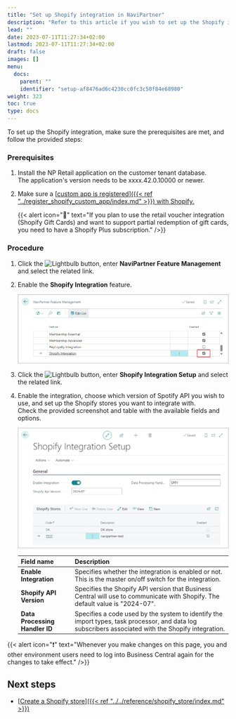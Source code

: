 ```yaml
---
title: "Set up Shopify integration in NaviPartner"
description: "Refer to this article if you wish to set up the Shopify integration in NP Retail."
lead: ""
date: 2023-07-11T11:27:34+02:00
lastmod: 2023-07-11T11:27:34+02:00
draft: false
images: []
menu:
  docs:
    parent: ""
    identifier: "setup-af8476ad6c4230cc0fc3c50f84e68980"
weight: 323
toc: true
type: docs
---
```


To set up the Shopify integration, make sure the prerequisites are met, and follow the provided steps:

### Prerequisites

1. Install the NP Retail application on the customer tenant database.                   
   The application's version needs to be xxxx.42.0.10000 or newer.   
2. Make sure a [<ins>custom app is registered<ins>]({{< ref "../register_shopify_custom_app/index.md" >}}) with Shopify.       
   
   {{< alert icon="📝" text="If you plan to use the retail voucher integration (Shopify Gift Cards) and want to support partial redemption of gift cards, you need to have a Shopify Plus subscription." />}}

### Procedure

1. Click the ![Lightbulb](Lightbulb_icon.PNG) button, enter **NaviPartner Feature Management** and select the related link.      
2. Enable the **Shopify Integration** feature. 

   ![shopify_integration_activation](Images/shopify_integration_activation.PNG)

3. Click the ![Lightbulb](Lightbulb_icon.PNG) button, enter **Shopify Integration Setup** and select the related link.      
4. Enable the integration, choose which version of Spotify API you wish to use, and set up the Shopify stores you want to integrate with.     
   Check the provided screenshot and table with the available fields and options.

   ![shopify_integration_setup](Images/shopify_integration_setup.PNG)

   | Field name      | Description |
   | ----------- | ----------- |
   | **Enable Integration** | Specifies whether the integration is enabled or not. This is the master on/off switch for the integration. |
   | **Shopify API Version** | Specifies the Shopify API version that Business Central will use to communicate with Shopify. The default value is "2024-07". | 
   | **Data Processing Handler ID** | Specifies a code used by the system to identify the import types, task processor, and data log subscribers associated with the Shopify integration. |

{{< alert icon="❗" text="Whenever you make changes on this page, you and other environment users need to log into Business Central again for the changes to take effect." />}}


## Next steps

- [<ins>Create a Shopify store<ins>]({{< ref "../../reference/shopify_store/index.md" >}})
